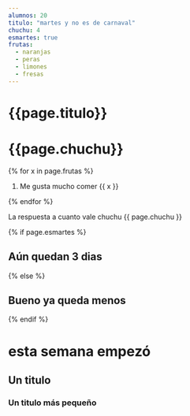 ```yaml
---
alumnos: 20
titulo: "martes y no es de carnaval"
chuchu: 4
esmartes: true
frutas:
  - naranjas
  - peras
  - limones
  - fresas
---
```


# {{page.titulo}}

# {{page.chuchu}}

{% for x in page.frutas %}
1. Me gusta mucho comer {{ x }}

{% endfor %}



La respuesta a cuanto vale chuchu  {{ page.chuchu }}

{% if page.esmartes %}
## Aún quedan 3 dias

{% else %}
 ## Bueno ya queda menos

{% endif %}

# esta semana empezó


<h2>Un titulo</h2>

<h3>Un titulo más pequeño</h3>
